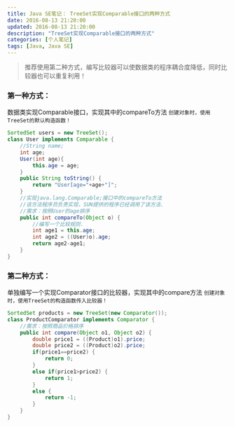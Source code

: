 ```yaml
---
title: Java SE笔记： TreeSet实现Comparable接口的两种方式
date: 2016-08-13 21:20:00
updated: 2016-08-13 21:20:00
description: "TreeSet实现Comparable接口的两种方式"
categories: [个人笔记]
tags: [Java, Java SE]
---
```


> 推荐使用第二种方式，编写比较器可以使数据类的程序耦合度降低，同时比较器也可以重复利用！
### 第一种方式：
数据类实现Comparable接口，实现其中的compareTo方法
`创建对象时，使用TreeSet的默认构造函数！`
```java
SortedSet users = new TreeSet();
class User implements Comparable {	
    //String name;	
    int age;	
    User(int age){
        this.age = age;
    }
    public String toString() {
        return "User[age="+age+"]";
    }	
    //实现java.lang.Comparable;接口中的compareTo方法
    //该方法程序员负责实现，SUN提供的程序已经调用了该方法.
    //需求：按照User的age排序
    public int compareTo(Object o) {
        //编写一个比较规则.
        int age1 = this.age;
        int age2 = ((User)o).age;
        return age2-age1;
    }
}
```
### 第二种方式：
单独编写一个实现Comparator接口的比较器，实现其中的compare方法
`创建对象时，使用TreeSet的构造函数传入比较器！`
```java
SortedSet products = new TreeSet(new Comparator());
class ProductComparator implements Comparator {	
    //需求：按照商品价格排序
    public int compare(Object o1, Object o2) {		
        double price1 = ((Product)o1).price;
        double price2 = ((Product)o2).price;		
        if(price1==price2) {
            return 0;
        }
        else if(price1>price2) {
            return 1;
        }
        else {
            return -1;
        }
    }	
}
```